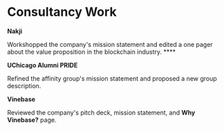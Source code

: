 # Consultancy Work

**Nakji**

Workshopped the company's mission statement and edited a one pager about the value proposition in the blockchain industry. ****&#x20;

**UChicago Alumni PRIDE**

Refined the affinity group's mission statement and proposed a new group description.

**Vinebase**

Reviewed the company's pitch deck, mission statement, and **Why Vinebase?** page.
